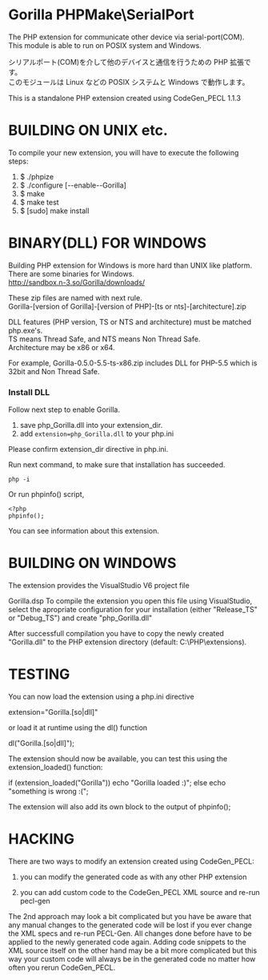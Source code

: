 Gorilla PHPMake\SerialPort
==========================
The PHP extension for communicate other device via serial-port(COM).  
This module is able to run on POSIX system and Windows.

シリアルポート(COM)を介して他のデバイスと通信を行うための PHP 拡張です。  
このモジュールは Linux などの POSIX システムと Windows で動作します。

This is a standalone PHP extension created using CodeGen_PECL 1.1.3


BUILDING ON UNIX etc.
=====================

To compile your new extension, you will have to execute the following steps:

1.  $ ./phpize
2.  $ ./configure [--enable--Gorilla] 
3.  $ make
4.  $ make test
5.  $ [sudo] make install


BINARY(DLL) FOR WINDOWS
=======================

Building PHP extension for Windows is more hard than UNIX like platform.  
There are some binaries for Windows.  
http://sandbox.n-3.so/Gorilla/downloads/

These zip files are named with next rule.  
Gorilla-[version of Gorilla]-[version of PHP]-[ts or nts]-[architecture].zip

DLL features (PHP version, TS or NTS and architecture) must be matched php.exe's.  
TS means Thread Safe, and NTS means Non Thread Safe.  
Architecture may be x86 or x64.

For example, Gorilla-0.5.0-5.5-ts-x86.zip includes DLL for PHP-5.5 which is 32bit and Non Thread Safe.


### Install DLL

Follow next step to enable Gorilla.

 1. save php_Gorilla.dll into your extension_dir.
 2. add ```extension=php_Gorilla.dll``` to your php.ini

Please confirm extension_dir directive in php.ini.

Run next command, to make sure that installation has succeeded.

    php -i

Or run phpinfo() script,

    <?php
    phpinfo();

You can see information about this extension.


BUILDING ON WINDOWS
===================

The extension provides the VisualStudio V6 project file 

  Gorilla.dsp
To compile the extension you open this file using VisualStudio,
select the apropriate configuration for your installation
(either "Release_TS" or "Debug_TS") and create "php_Gorilla.dll"

After successfull compilation you have to copy the newly
created "Gorilla.dll" to the PHP
extension directory (default: C:\PHP\extensions).



TESTING
=======

You can now load the extension using a php.ini directive

  extension="Gorilla.[so|dll]"

or load it at runtime using the dl() function

  dl("Gorilla.[so|dll]");

The extension should now be available, you can test this
using the extension_loaded() function:

  if (extension_loaded("Gorilla"))
    echo "Gorilla loaded :)";
  else
    echo "something is wrong :(";

The extension will also add its own block to the output
of phpinfo();




HACKING
=======

There are two ways to modify an extension created using CodeGen_PECL:

1) you can modify the generated code as with any other PHP extension
  
2) you can add custom code to the CodeGen_PECL XML source and re-run pecl-gen

The 2nd approach may look a bit complicated but you have be aware that any
manual changes to the generated code will be lost if you ever change the
XML specs and re-run PECL-Gen. All changes done before have to be applied
to the newly generated code again.
Adding code snippets to the XML source itself on the other hand may be a 
bit more complicated but this way your custom code will always be in the
generated code no matter how often you rerun CodeGen_PECL.

